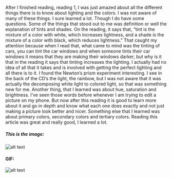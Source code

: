 After I finished reading, reading 1, I was just amazed about all the different
things there is to know about lighting and the colors. I was not aware of many
of these things. I sure learned a lot. Though I do have some questions. Some of
 the things that stood out to me was definition or well the explanation of tints
 and shades. On the reading, it says that, “tint is the mixture of a color with
 white, which increases lightness, and a shade is the mixture of a color with
 black, which reduces lightness.” That caught my attention because when I read
 that, what came to mind was the tinting of cars, you can tint the car windows
 and when someone tints their car windows it means that they are making their
 windows darker, but why is it that in the reading it says that tinting
 increases the lighting.
	I actually had no idea of all that it takes and is involved with getting the
  perfect lighting and all there is to it. I found the Newton’s prism experiment
  interesting. I see in the back of the CD’s the light, the rainbow, but I was
  not aware that it was actually the decomposing white light to colored light,
  so that was something new for me. Another thing, that I learned was about hue,
  saturation and brightness. I’ve seen those words before whenever I am trying
  to edit a picture on my phone. But now after this reading it is good to learn
  more about it and go in depth and know what each one does exactly and not just
   making a picture look better and nicer. Something else that I learned was
    about primary colors, secondary colors and tertiary colors. Reading this
    article was great and really good, I learned a lot. 


##### This is the image:

![alt text](https://www.happybirthdaycake2015.com/wp-content/uploads/2017/06/tumblr_inline_opio4eX2ZT1ryh89t_500.gif "Spongebob")

#### GIF:

![alt text](https://media.giphy.com/media/y5yzypjVc9u3S/giphy.gif "The office")
